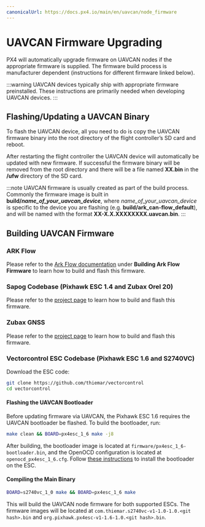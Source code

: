 ```yaml
---
canonicalUrl: https://docs.px4.io/main/en/uavcan/node_firmware
---
```


# UAVCAN Firmware Upgrading

PX4 will automatically upgrade firmware on UAVCAN nodes if the appropriate firmware is supplied.
The firmware build process is manufacturer dependent (instructions for different firmware linked below).

:::warning
UAVCAN devices typically ship with appropriate firmware preinstalled. 
These instructions are primarily needed when developing UAVCAN devices.
:::

## Flashing/Updating a UAVCAN Binary

To flash the UAVCAN device, all you need to do is copy the UAVCAN firmware binary into the root directory of the flight controller’s SD card and reboot.

After restarting the flight controller the UAVCAN device will automatically be updated with new firmware.
If successful the firmware binary will be removed from the root directory and there will be a file named **XX.bin** in the **/ufw** directory of the SD card.

:::note
UAVCAN firmware is usually created as part of the build process.
Commonly the firmware image is built in **build/_name_of_your_uavcan_device_**,  where _name_of_your_uavcan_device_ is specific to the device you are flashing (e.g. **build/ark_can-flow_default**), and will be named with the format **XX-X.X.XXXXXXXX.uavcan.bin**.
:::

## Building UAVCAN Firmware

### ARK Flow

Please refer to the [Ark Flow documentation](./ark_flow.md) under **Building Ark Flow Firmware** to learn how to build and flash this firmware.

### Sapog Codebase (Pixhawk ESC 1.4 and Zubax Orel 20)

Please refer to the [project page](https://github.com/PX4/sapog) to learn how to build and flash this firmware.

### Zubax GNSS

Please refer to the [project page](https://github.com/Zubax/zubax_gnss) to learn how to build and flash this firmware.

### Vectorcontrol ESC Codebase (Pixhawk ESC 1.6 and S2740VC)

Download the ESC code:

```sh
git clone https://github.com/thiemar/vectorcontrol
cd vectorcontrol
```

#### Flashing the UAVCAN Bootloader

Before updating firmware via UAVCAN, the Pixhawk ESC 1.6 requires the UAVCAN bootloader be flashed.
To build the bootloader, run:

```sh
make clean && BOARD=px4esc_1_6 make -j8
```

After building, the bootloader image is located at `firmware/px4esc_1_6-bootloader.bin`, and the OpenOCD configuration is located at `openocd_px4esc_1_6.cfg`. Follow [these instructions](../uavcan/bootloader_installation.md) to install the bootloader on the ESC.

#### Compiling the Main Binary

```sh
BOARD=s2740vc_1_0 make && BOARD=px4esc_1_6 make
```

This will build the UAVCAN node firmware for both supported ESCs. The firmware images will be located at `com.thiemar.s2740vc-v1-1.0-1.0.<git hash>.bin` and `org.pixhawk.px4esc-v1-1.6-1.0.<git hash>.bin`.

